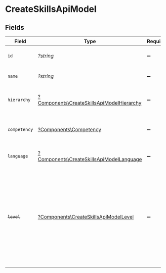# CreateSkillsApiModel


## Fields

| Field                                                                                                                                                      | Type                                                                                                                                                       | Required                                                                                                                                                   | Description                                                                                                                                                | Example                                                                                                                                                    |
| ---------------------------------------------------------------------------------------------------------------------------------------------------------- | ---------------------------------------------------------------------------------------------------------------------------------------------------------- | ---------------------------------------------------------------------------------------------------------------------------------------------------------- | ---------------------------------------------------------------------------------------------------------------------------------------------------------- | ---------------------------------------------------------------------------------------------------------------------------------------------------------- |
| `id`                                                                                                                                                       | *?string*                                                                                                                                                  | :heavy_minus_sign:                                                                                                                                         | The ID associated with this skill                                                                                                                          | 16873-IT345                                                                                                                                                |
| `name`                                                                                                                                                     | *?string*                                                                                                                                                  | :heavy_minus_sign:                                                                                                                                         | The name associated with this skill                                                                                                                        | Information-Technology                                                                                                                                     |
| `hierarchy`                                                                                                                                                | [?Components\CreateSkillsApiModelHierarchy](../../Models/Components/CreateSkillsApiModelHierarchy.md)                                                      | :heavy_minus_sign:                                                                                                                                         | The hierarchal level of the skill                                                                                                                          |                                                                                                                                                            |
| `competency`                                                                                                                                               | [?Components\Competency](../../Models/Components/Competency.md)                                                                                            | :heavy_minus_sign:                                                                                                                                         | The user competency level of the skill ranked out of 5                                                                                                     |                                                                                                                                                            |
| `language`                                                                                                                                                 | [?Components\CreateSkillsApiModelLanguage](../../Models/Components/CreateSkillsApiModelLanguage.md)                                                        | :heavy_minus_sign:                                                                                                                                         | The language associated with this skill                                                                                                                    |                                                                                                                                                            |
| ~~`level`~~                                                                                                                                                | [?Components\CreateSkillsApiModelLevel](../../Models/Components/CreateSkillsApiModelLevel.md)                                                              | :heavy_minus_sign:                                                                                                                                         | : warning: ** DEPRECATED **: This will be removed in a future release, please migrate away from it as soon as possible.<br/><br/>The hierarchal level of the skill |                                                                                                                                                            |